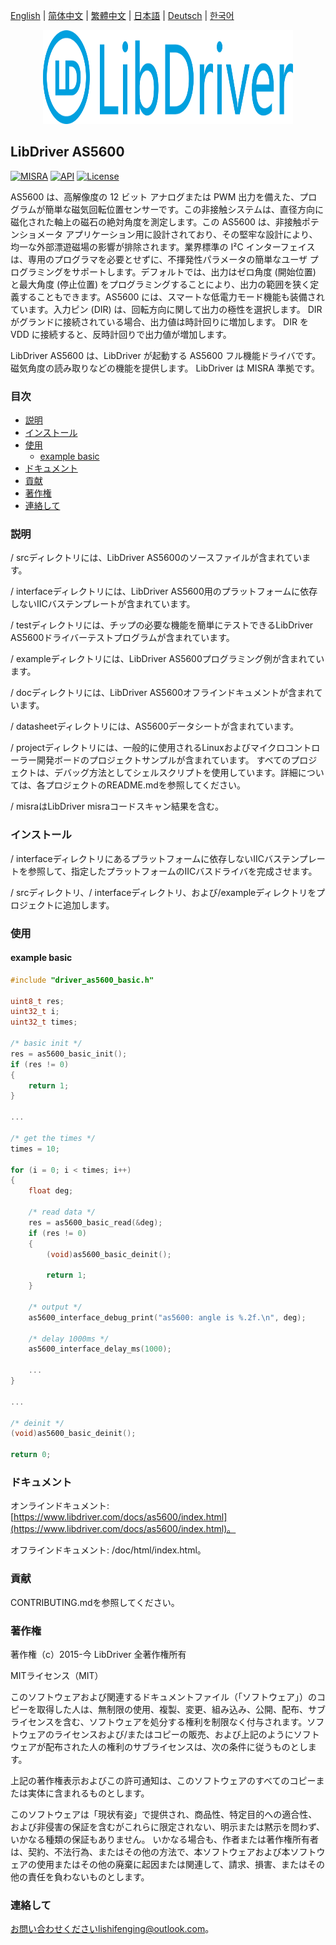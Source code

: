 [English](/README.md) | [ 简体中文](/README_zh-Hans.md) | [繁體中文](/README_zh-Hant.md) | [日本語](/README_ja.md) | [Deutsch](/README_de.md) | [한국어](/README_ko.md)

<div align=center>
<img src="/doc/image/logo.svg" width="400" height="150"/>
</div>

## LibDriver AS5600

[![MISRA](https://img.shields.io/badge/misra-compliant-brightgreen.svg)](/misra/README.md) [![API](https://img.shields.io/badge/api-reference-blue.svg)](https://www.libdriver.com/docs/as5600/index.html) [![License](https://img.shields.io/badge/license-MIT-brightgreen.svg)](/LICENSE)

AS5600 は、高解像度の 12 ビット アナログまたは PWM 出力を備えた、プログラムが簡単な磁気回転位置センサーです。この非接触システムは、直径方向に磁化された軸上の磁石の絶対角度を測定します。この AS5600 は、非接触ポテンショメータ アプリケーション用に設計されており、その堅牢な設計により、均一な外部漂遊磁場の影響が排除されます。業界標準の I²C インターフェイスは、専用のプログラマを必要とせずに、不揮発性パラメータの簡単なユーザ プログラミングをサポートします。デフォルトでは、出力はゼロ角度 (開始位置) と最大角度 (停止位置) をプログラミングすることにより、出力の範囲を狭く定義することもできます。AS5600 には、スマートな低電力モード機能も装備されています。入力ピン (DIR) は、回転方向に関して出力の極性を選択します。 DIR がグランドに接続されている場合、出力値は時計回りに増加します。 DIR を VDD に接続すると、反時計回りで出力値が増加します。

LibDriver AS5600 は、LibDriver が起動する AS5600 フル機能ドライバです。磁気角度の読み取りなどの機能を提供します。 LibDriver は MISRA 準拠です。

### 目次

  - [説明](#説明)
  - [インストール](#インストール)
  - [使用](#使用)
    - [example basic](#example-basic)
  - [ドキュメント](#ドキュメント)
  - [貢献](#貢献)
  - [著作権](#著作権)
  - [連絡して](#連絡して)

### 説明

/ srcディレクトリには、LibDriver AS5600のソースファイルが含まれています。

/ interfaceディレクトリには、LibDriver AS5600用のプラットフォームに依存しないIICバステンプレートが含まれています。

/ testディレクトリには、チップの必要な機能を簡単にテストできるLibDriver AS5600ドライバーテストプログラムが含まれています。

/ exampleディレクトリには、LibDriver AS5600プログラミング例が含まれています。

/ docディレクトリには、LibDriver AS5600オフラインドキュメントが含まれています。

/ datasheetディレクトリには、AS5600データシートが含まれています。

/ projectディレクトリには、一般的に使用されるLinuxおよびマイクロコントローラー開発ボードのプロジェクトサンプルが含まれています。 すべてのプロジェクトは、デバッグ方法としてシェルスクリプトを使用しています。詳細については、各プロジェクトのREADME.mdを参照してください。

/ misraはLibDriver misraコードスキャン結果を含む。

### インストール

/ interfaceディレクトリにあるプラットフォームに依存しないIICバステンプレートを参照して、指定したプラットフォームのIICバスドライバを完成させます。

/ srcディレクトリ、/ interfaceディレクトリ、および/exampleディレクトリをプロジェクトに追加します。

### 使用

#### example basic

```C
#include "driver_as5600_basic.h"

uint8_t res;
uint32_t i;
uint32_t times;

/* basic init */
res = as5600_basic_init();
if (res != 0)
{
    return 1;
}

...
    
/* get the times */
times = 10;

for (i = 0; i < times; i++)
{
    float deg;

    /* read data */
    res = as5600_basic_read(&deg);
    if (res != 0)
    {
        (void)as5600_basic_deinit();

        return 1;
    }

    /* output */
    as5600_interface_debug_print("as5600: angle is %.2f.\n", deg);

    /* delay 1000ms */
    as5600_interface_delay_ms(1000);
    
    ...
}

...
    
/* deinit */
(void)as5600_basic_deinit();

return 0;
```

### ドキュメント

オンラインドキュメント: [https://www.libdriver.com/docs/as5600/index.html](https://www.libdriver.com/docs/as5600/index.html)。

オフラインドキュメント: /doc/html/index.html。

### 貢献

CONTRIBUTING.mdを参照してください。

### 著作権

著作権（c）2015-今 LibDriver 全著作権所有

MITライセンス（MIT）

このソフトウェアおよび関連するドキュメントファイル（「ソフトウェア」）のコピーを取得した人は、無制限の使用、複製、変更、組み込み、公開、配布、サブライセンスを含む、ソフトウェアを処分する権利を制限なく付与されます。ソフトウェアのライセンスおよび/またはコピーの販売、および上記のようにソフトウェアが配布された人の権利のサブライセンスは、次の条件に従うものとします。

上記の著作権表示およびこの許可通知は、このソフトウェアのすべてのコピーまたは実体に含まれるものとします。

このソフトウェアは「現状有姿」で提供され、商品性、特定目的への適合性、および非侵害の保証を含むがこれらに限定されない、明示または黙示を問わず、いかなる種類の保証もありません。 いかなる場合も、作者または著作権所有者は、契約、不法行為、またはその他の方法で、本ソフトウェアおよび本ソフトウェアの使用またはその他の廃棄に起因または関連して、請求、損害、またはその他の責任を負わないものとします。

### 連絡して

お問い合わせくださいlishifenging@outlook.com。